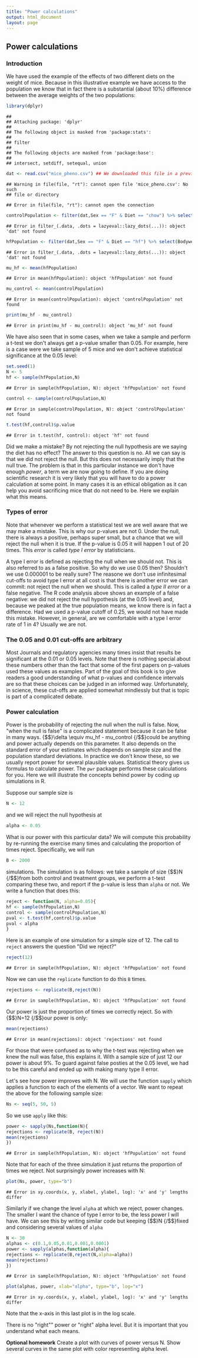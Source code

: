 ```yaml
--- 
title: "Power calculations" 
output: html_document 
layout: page 
--- 
```






## Power calculations 

### Introduction 

We have used the example of the effects of two different diets on the weight of mice. Because in this illustrative example we have access to the population we know that in fact there is a substantial (about 10%) difference between the average weights of the two populations: 


```r 
library(dplyr) 
``` 

``` 
## 
## Attaching package: 'dplyr' 
## 
## The following object is masked from 'package:stats': 
## 
## filter 
## 
## The following objects are masked from 'package:base': 
## 
## intersect, setdiff, setequal, union 
``` 

```r 
dat <- read.csv("mice_pheno.csv") ## We downloaded this file in a previous section 
``` 

``` 
## Warning in file(file, "rt"): cannot open file 'mice_pheno.csv': No such 
## file or directory 
``` 

``` 
## Error in file(file, "rt"): cannot open the connection 
``` 

```r 
controlPopulation <- filter(dat,Sex == "F" & Diet == "chow") %>% select(Bodyweight) %>% unlist 
``` 

``` 
## Error in filter_(.data, .dots = lazyeval::lazy_dots(...)): object 'dat' not found 
``` 

```r 
hfPopulation <- filter(dat,Sex == "F" & Diet == "hf") %>% select(Bodyweight) %>% unlist 
``` 

``` 
## Error in filter_(.data, .dots = lazyeval::lazy_dots(...)): object 'dat' not found 
``` 

```r 
mu_hf <- mean(hfPopulation) 
``` 

``` 
## Error in mean(hfPopulation): object 'hfPopulation' not found 
``` 

```r 
mu_control <- mean(controlPopulation) 
``` 

``` 
## Error in mean(controlPopulation): object 'controlPopulation' not found 
``` 

```r 
print(mu_hf - mu_control) 
``` 

``` 
## Error in print(mu_hf - mu_control): object 'mu_hf' not found 
``` 

We have also seen that in some cases, when we take a sample and perform a t-test we don't always get a p-value smaller than 0.05. For example, here is a case were we take sample of 5 mice and we don't achieve statistical significance at the 0.05 level: 


```r 
set.seed(1) 
N <- 5 
hf <- sample(hfPopulation,N) 
``` 

``` 
## Error in sample(hfPopulation, N): object 'hfPopulation' not found 
``` 

```r 
control <- sample(controlPopulation,N) 
``` 

``` 
## Error in sample(controlPopulation, N): object 'controlPopulation' not found 
``` 

```r 
t.test(hf,control)$p.value 
``` 

``` 
## Error in t.test(hf, control): object 'hf' not found 
``` 

Did we make a mistake? By not rejecting the null hypothesis are we saying the diet has no effect? The answer to this question is no. All we can say is that we did not reject the null. But this does not necessarily imply that the null true. The problem is that in this particular instance we don't have enough _power_, a term we are now going to define. If you are doing scientific research it is very likely that you will have to do a power calculation at some point. In many cases it is an ethical obligation as it can help you avoid sacrificing mice that do not need to be. Here we explain what this means. 


### Types of error 

Note that whenever we perform a statistical test we are well aware that we may make a mistake. This is why our p-values are not 0. Under the null, there is always a positive, perhaps super small, but a chance that we will reject the null when it is true. If the p-value is 0.05 it will happen 1 out of 20 times. This *error* is called _type I error_ by statisticians. 

A type I error is defined as rejecting the null when we should not. This is also referred to as a false positive. So why do we use 0.05 then? Shouldn't we use 0.000001 to be really sure? The reasone we don't use infinitesimal cut-offs to avoid type I error at all cost is that there is another error we can commit: not reject the null when we should. This is called a _type II error_ or a false negative. The R code analysis above shows an example of a false negative: we did not reject the null hypothesis (at the 0.05 level) and, because we peaked at the true population means, we know there is in fact a difference. Had we used a p-value cutoff of 0.25, we would not have made this mistake. However, in general, are we comfortable with a type I error rate of 1 in 4? Usually we are not. 


### The 0.05 and 0.01 cut-offs are arbitrary 

Most Journals and regulatory agencies many times insist that results be significant at the 0.01 or 0.05 levels. Note that there is nothing special about these numbers other than the fact that some of the first papers on p-values used these values as examples. Part of the goal of this book is to give readers a good understanding of what p-values and confidence intervals are so that these choices can be judged in an informed way. Unfortunately, in science, these cut-offs are applied somewhat mindlessly but that is topic is part of a complicated debate. 


### Power calculation 

Power is the probability of rejecting the null when the null is false. Now, "when the null is false" is a complicated statement because it can be false in many ways. {$$}\delta \equiv mu_hf - mu_control {/$$}could be anything and power actually depends on this parameter. It also depends on the standard error of your estimates which depends on sample size and the population standard deviations. In practice we don't know these, so we usually report power for several plausible values. Statistical theory gives us formulas to calculate power. The `pwr` package performs these calculations for you. Here we will illustrate the concepts behind power by coding up simulations in R. 

Suppose our sample size is 


```r 
N <- 12 
``` 

and we will reject the null hypothesis at 


```r 
alpha <- 0.05 
``` 

What is our power with this particular data? We will compute this probability by re-running the exercise many times and calculating the proportion of times reject. Specifically, we will run 


```r 
B <- 2000 
``` 

simulations. The simulation is as follows: we take a sample of size {$$}N {/$$}from both control and treatment groups, we perform a t-test comparing these two, and report if the p-value is less than `alpha` or not. We write a function that does this: 


```r 
reject <- function(N, alpha=0.05){ 
hf <- sample(hfPopulation,N) 
control <- sample(controlPopulation,N) 
pval <- t.test(hf,control)$p.value 
pval < alpha 
} 
``` 

Here is an example of one simulation for a simple size of 12. The call to `reject` answers the question "Did we reject?" 

```r 
reject(12) 
``` 

``` 
## Error in sample(hfPopulation, N): object 'hfPopulation' not found 
``` 

Now we can use the `replicate` function to do this `B` times. 


```r 
rejections <- replicate(B,reject(N)) 
``` 

``` 
## Error in sample(hfPopulation, N): object 'hfPopulation' not found 
``` 

Our power is just the proportion of times we correctly reject. So with {$$}N=12 {/$$}our power is only: 


```r 
mean(rejections) 
``` 

``` 
## Error in mean(rejections): object 'rejections' not found 
``` 

For those that were confused as to why the t-test was rejecting when we knew the null was false, this explains it. With a sample size of just 12 our power is about 9%. To guard against false posties at the 0.05 level, we had to be this careful and ended up with making many type II error. 

Let's see how power improves with N. We will use the function `sapply` which applies a function to each of the elements of a vector. We want to repeat the above for the following sample size: 


```r 
Ns <- seq(5, 50, 5) 
``` 

So we use `apply` like this: 

```r 
power <- sapply(Ns,function(N){ 
rejections <- replicate(B, reject(N)) 
mean(rejections) 
}) 
``` 

``` 
## Error in sample(hfPopulation, N): object 'hfPopulation' not found 
``` 

Note that for each of the three simulation it just returns the proportion of times we reject. Not surprisingly power increases with N: 


```r 
plot(Ns, power, type="b") 
``` 

``` 
## Error in xy.coords(x, y, xlabel, ylabel, log): 'x' and 'y' lengths differ 
``` 

Similarly if we change the level `alpha` at which we reject, power changes. The smaller I want the chance of type I error to be, the less power I will have. We can see this by writing similar code but keeping {$$}N {/$$}fixed and considering several values of `alpha` 


```r 
N <- 30 
alphas <- c(0.1,0.05,0.01,0.001,0.0001) 
power <- sapply(alphas,function(alpha){ 
rejections <- replicate(B,reject(N,alpha=alpha)) 
mean(rejections) 
}) 
``` 

``` 
## Error in sample(hfPopulation, N): object 'hfPopulation' not found 
``` 

```r 
plot(alphas, power, xlab="alpha", type="b", log="x") 
``` 

``` 
## Error in xy.coords(x, y, xlabel, ylabel, log): 'x' and 'y' lengths differ 
``` 

Note that the x-axis in this last plot is in the log scale. 

There is no "right"" power or "right" alpha level. But it is important that you understand what each means. 

<b>Optional homework</b> Create a plot with curves of power versus N. Show several curves in the same plot with color representing alpha level. 
